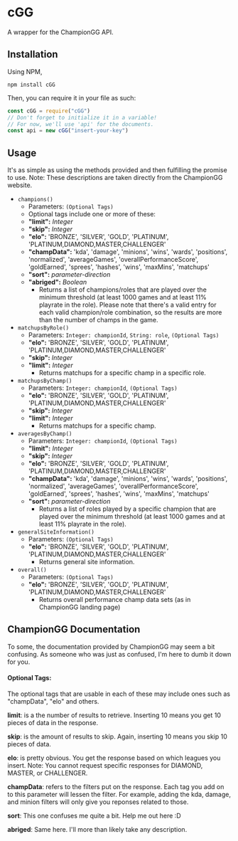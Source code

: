 # cGG
A wrapper for the ChampionGG API.

## Installation
Using NPM,

`npm install cGG`

Then, you can require it in your file as such:
```file.js
const cGG = require("cGG")
// Don't forget to initialize it in a variable!
// For now, we'll use 'api' for the documents.
const api = new cGG("insert-your-key")
```
## Usage
It's as simple as using the methods provided and then fulfilling the promise to use.
Note: These descriptions are taken directly from the ChampionGG website.
* `champions()`
  * Parameters: `(Optional Tags)`
  * Optional tags include one or more of these:
  * **"limit":** *Integer*
  * **"skip":** *Integer*
  * **"elo":** 'BRONZE', 'SILVER', 'GOLD', 'PLATINUM', 'PLATINUM,DIAMOND,MASTER,CHALLENGER'
  * **"champData":** 'kda', 'damage', 'minions', 'wins', 'wards', 'positions', 'normalized', 'averageGames', 'overallPerformanceScore', 'goldEarned', 'sprees', 'hashes', 'wins', 'maxMins', 'matchups'
  * **"sort":** *parameter-direction*
  * **"abriged":** *Boolean*
    * Returns a list of champions/roles that are played over the minimum threshold (at least 1000 games and at least 11% playrate in the role). Please note that there's a valid entry for each valid champion/role combination, so the results are more than the number of champs in the game.
* `matchupsByRole()`
  * Parameters: `Integer: championId`, `String: role`, `(Optional Tags)`
  * **"elo":** 'BRONZE', 'SILVER', 'GOLD', 'PLATINUM', 'PLATINUM,DIAMOND,MASTER,CHALLENGER'
  * **"skip":** *Integer*
  * **"limit":** *Integer*
    * Returns matchups for a specific champ in a specific role.
* `matchupsByChamp()`
  * Parameters: `Integer: championId`, `(Optional Tags)`
  * **"elo":** 'BRONZE', 'SILVER', 'GOLD', 'PLATINUM', 'PLATINUM,DIAMOND,MASTER,CHALLENGER'
  * **"skip":** *Integer*
  * **"limit":** *Integer*
    * Returns matchups for a specific champ.
* `averagesByChamp()`
  * Parameters: `Integer: championId`, `(Optional Tags)`
  * **"limit":** *Integer*
  * **"skip":** *Integer*
  * **"elo":** 'BRONZE', 'SILVER', 'GOLD', 'PLATINUM', 'PLATINUM,DIAMOND,MASTER,CHALLENGER'
  * **"champData":** 'kda', 'damage', 'minions', 'wins', 'wards', 'positions', 'normalized', 'averageGames', 'overallPerformanceScore', 'goldEarned', 'sprees', 'hashes', 'wins', 'maxMins', 'matchups'
  * **"sort":** *parameter-direction*
    * Returns a list of roles played by a specific champion that are played over the minimum threshold (at least 1000 games and at least 11% playrate in the role).
* `generalSiteInformation()`
  * Parameters: `(Optional Tags)`
  * **"elo":** 'BRONZE', 'SILVER', 'GOLD', 'PLATINUM', 'PLATINUM,DIAMOND,MASTER,CHALLENGER'
    * Returns general site information.
* `overall()`
  * Parameters: `(Optional Tags)`
  * **"elo":** 'BRONZE', 'SILVER', 'GOLD', 'PLATINUM', 'PLATINUM,DIAMOND,MASTER,CHALLENGER'
    * Returns overall performance champ data sets (as in ChampionGG landing page)

## ChampionGG Documentation
To some, the documentation provided by ChampionGG may seem a bit confusing. As someone who was just as confused, I'm here to dumb it down for you.

####  Optional Tags:
The optional tags that are usable in each of these may include ones such as "champData", "elo" and others.

**limit**: is a the number of results to retrieve. Inserting 10 means you get 10 pieces of data in the response.

**skip**: is the amount of results to skip. Again, inserting 10 means you skip 10 pieces of data.

**elo**: is pretty obvious. You get the response based on which leagues you insert.
Note: You cannot request specific responses for DIAMOND, MASTER, or CHALLENGER.

**champData**: refers to the filters put on the response. Each tag you add on to this parameter will lessen the filter.
For example, adding the kda, damage, and minion filters will only give you reponses related to those.

**sort**: This one confuses me quite a bit. Help me out here :D

**abriged**: Same here. I'll more than likely take any description.
